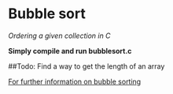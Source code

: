 # Bubble sort

*Ordering a given collection in C*

**Simply compile and run bubblesort.c**

##Todo:
Find a way to get the length of an array

[For further information on bubble sorting](https://en.wikipedia.org/wiki/Bubble_sort)
